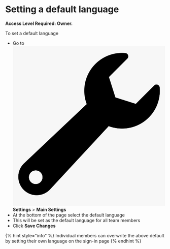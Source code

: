 # Setting a default language

**Access Level Required: Owner.**

To set a default language

* Go to ![](../../.gitbook/assets/wrench.png) **Settings** &gt; **Main Settings**
* At the bottom of the page select the default language
* This will be set as the default language for all team members
* Click **Save Changes**

{% hint style="info" %}
Individual members can overwrite the above default by setting their own language on the sign-in page
{% endhint %}

